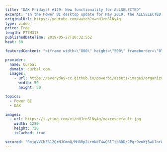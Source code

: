 ```yaml
---
title: "DAX Fridays! #129: New functionality for ALLSELECTED"
excerpt: "In the Power BI desktop update for May 2019, the ALLSELECTED fucntion functionality has been updated and in this video we discuss the changes.  The previous functionality was discussed here:  https://curbal.com/blog/glossary/allselected-dax  Get Northwind Dataset: https://www.youtube.com/watch?v=k3NMIlLffrU"
originalUrl: https://youtube.com/watch?v=nHJrnSlNyAg
type: video
price: Free
length: PT7M31S
publishedDateTime: 2019-05-27T10:32:55Z
heat: 50

featuredContent: "<iframe width=\"800\" height=\"500\" frameborder=\"0\" src=\"https://www.youtube.com/embed/nHJrnSlNyAg\" allow=\"accelerometer; autoplay; encrypted-media; gyroscope; picture-in-picture\" allowfullscreen></iframe>"

provider:
  name: Curbal
  domain: curbal.com
  images:
    - url: https://everyday-cc.github.io/powerbi/assets/images/organizations/curbal.com-50x50.jpg
      width: 50
      height: 50

topics:
  - Power BI
  - DAX

images:
  - url: https://i.ytimg.com/vi/nHJrnSlNyAg/maxresdefault.jpg
    width: 1280
    height: 720
    isCached: true

secured: "RojqVVChZS12QrNJGmnQ/MH8Rp2LrmNeT4wQSlTtp8DD/CPqr9vuWj5wU7nr8FRHs+Dg3Zqzm48STmlrUlKoBUNfvxkY30NPwoGM4dlDE1eAf+2+kXmnQbCIKCfuhD+eWwNkgtFtudoeBWVui+8ZA7OQMulHBIC8gOatDvzmb8BvZ18x/hK2RZI47AJQBxzO4vNBfYh7VBcYxwawq6bul8za08C2qxgOTYe4RaohD5asy8ZjEZzBxhjLGcFOuP7RgqiCHlfWw/lTxd0FqvX4fJkRzb6Yg6SVfEyOQwC7OPo+WHYVDiXG1C5F3IZIwYcRltcJcQJNlnN2rehn7TTozBvHVWSWB5tYHMjc0WmgJsGVGc6/DwG5Its18x7kk3XwJaxgbiAZKAWSMRIEXPW8RhAjQHqAjLXNHsfO/hsDL1o=;GBPTQ2r11mGw9crTKmv5yw=="
---
```



